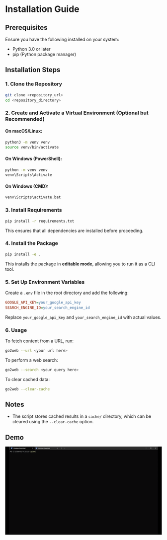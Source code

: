 # Installation Guide

## Prerequisites
Ensure you have the following installed on your system:
- Python 3.0 or later
- pip (Python package manager)

## Installation Steps

### 1. Clone the Repository
```sh
git clone <repository_url>
cd <repository_directory>
```

### 2. Create and Activate a Virtual Environment (Optional but Recommended)
#### On macOS/Linux:
```sh
python3 -m venv venv
source venv/bin/activate
```
#### On Windows (PowerShell):
```sh
python -m venv venv
venv\Scripts\Activate
```
#### On Windows (CMD):
```sh
venv\Scripts\activate.bat
```

### 3. Install Requirements
```sh
pip install -r requirements.txt
```
This ensures that all dependencies are installed before proceeding.

### 4. Install the Package
```sh
pip install -e .
```
This installs the package in **editable mode**, allowing you to run it as a CLI tool.

### 5. Set Up Environment Variables
Create a `.env` file in the root directory and add the following:
```ini
GOOGLE_API_KEY=your_google_api_key
SEARCH_ENGINE_ID=your_search_engine_id
```
Replace `your_google_api_key` and `your_search_engine_id` with actual values.

### 6. Usage
To fetch content from a URL, run:
```sh
go2web --url <your url here>
```
To perform a web search:
```sh
go2web --search <your query here>
```
To clear cached data:
```sh
go2web --clear-cache
```
## Notes
- The script stores cached results in a `cache/` directory, which can be cleared using the `--clear-cache` option.


## Demo

[![dmeo](assets/demo.gif)](assets/demo.gif)